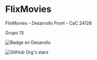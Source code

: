 # FlixMovies
 FlixMovies - Desarrollo Front - CaC 24128

Grupo 13

![Badge en Desarollo](https://img.shields.io/badge/STATUS-EN%20DESAROLLO-green)

![GitHub Org's stars](https://img.shields.io/github/stars/camilafernanda?style=social)
